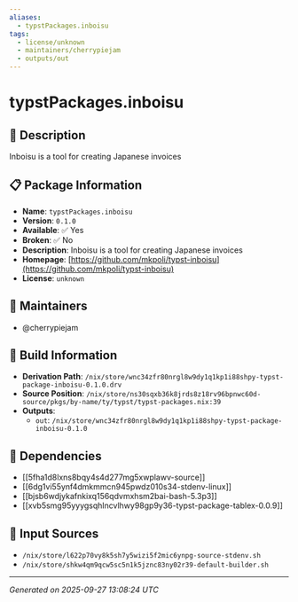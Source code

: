 ```yaml
---
aliases:
  - typstPackages.inboisu
tags:
  - license/unknown
  - maintainers/cherrypiejam
  - outputs/out
---
```


# typstPackages.inboisu

## 📝 Description

Inboisu is a tool for creating Japanese invoices

## 📋 Package Information

- **Name**: `typstPackages.inboisu`
- **Version**: `0.1.0`
- **Available**: ✅ Yes
- **Broken**: ✅ No
- **Description**: Inboisu is a tool for creating Japanese invoices
- **Homepage**: [https://github.com/mkpoli/typst-inboisu](https://github.com/mkpoli/typst-inboisu)
- **License**: `unknown`
## 👥 Maintainers

- @cherrypiejam


## 🔧 Build Information

- **Derivation Path**: `/nix/store/wnc34zfr80nrgl8w9dy1q1kp1i88shpy-typst-package-inboisu-0.1.0.drv`
- **Source Position**: `/nix/store/ns30sqxb36k8jrds8z18rv96bpnwc60d-source/pkgs/by-name/ty/typst/typst-packages.nix:39`
- **Outputs**:
  - `out`:  `/nix/store/wnc34zfr80nrgl8w9dy1q1kp1i88shpy-typst-package-inboisu-0.1.0`

## 🔗 Dependencies

- [[5fha1d8lxns8bqy4s4d277mg5xwplawv-source]]
- [[6dg1vi55ynf4dmkmmcn945pwdz010s34-stdenv-linux]]
- [[bjsb6wdjykafnkixq156qdvmxhsm2bai-bash-5.3p3]]
- [[xvb5smg95yyygsqhlncvlhwy98gp9y36-typst-package-tablex-0.0.9]]

## 📁 Input Sources

- `/nix/store/l622p70vy8k5sh7y5wizi5f2mic6ynpg-source-stdenv.sh`
- `/nix/store/shkw4qm9qcw5sc5n1k5jznc83ny02r39-default-builder.sh`

---
*Generated on 2025-09-27 13:08:24 UTC*

